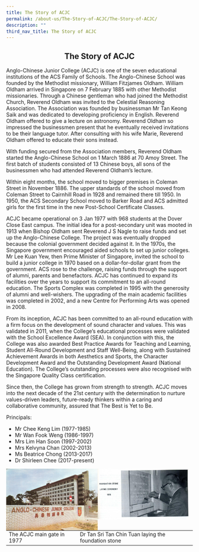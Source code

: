 ```yaml
---
title: The Story of ACJC
permalink: /about-us/The-Story-of-ACJC/The-Story-of-ACJC/
description: ""
third_nav_title: The Story of ACJC
---
```

## <center> The Story of ACJC </center>

Anglo-Chinese Junior College (ACJC) is one of the seven educational institutions of the ACS Family of Schools. The Anglo-Chinese School was founded by the Methodist missionary, William Fitzjames Oldham. William Oldham arrived in Singapore on 7 February 1885 with other Methodist missionaries. Through a Chinese gentleman who had joined the Methodist Church, Reverend Oldham was invited to the Celestial Reasoning Association. The Association was founded by businessman Mr Tan Keong Saik and was dedicated to developing proficiency in English. Reverend Oldham offered to give a lecture on astronomy. Reverend Oldham so impressed the businessmen present that he eventually received invitations to be their language tutor. After consulting with his wife Marie, Reverend Oldham offered to educate their sons instead.

  

With funding secured from the Association members, Reverend Oldham started the Anglo-Chinese School on 1 March 1886 at 70 Amoy Street. The first batch of students consisted of 13 Chinese boys, all sons of the businessmen who had attended Reverend Oldham’s lecture.

  

Within eight months, the school moved to bigger premises in Coleman Street in November 1886. The upper standards of the school moved from Coleman Street to Cairnhill Road in 1928 and remained there till 1950. In 1950, the ACS Secondary School moved to Barker Road and ACS admitted girls for the first time in the new Post-School Certificate Classes.

  

ACJC became operational on 3 Jan 1977 with 968 students at the Dover Close East campus. The initial idea for a post-secondary unit was mooted in 1913 when Bishop Oldham sent Reverend J S Nagle to raise funds and set up the Anglo-Chinese College. The project was eventually dropped because the colonial government decided against it. In the 1970s, the Singapore government encouraged aided schools to set up junior colleges. Mr Lee Kuan Yew, then Prime Minister of Singapore, invited the school to build a junior college in 1970 based on a dollar-for-dollar grant from the government. ACS rose to the challenge, raising funds through the support of alumni, parents and benefactors. ACJC has continued to expand its facilities over the years to support its commitment to an all-round education. The Sports Complex was completed in 1995 with the generosity of alumni and well-wishers. The upgrading of the main academic facilities was completed in 2002, and a new Centre for Performing Arts was opened in 2008.

From its inception, ACJC has been committed to an all-round education with a firm focus on the development of sound character and values. This was validated in 2011, when the College’s educational processes were validated with the School Excellence Award (SEA). In conjunction with this, the College was also awarded Best Practice Awards for Teaching and Learning, Student All-Round Development and Staff Well-Being, along with Sustained Achievement Awards in both Aesthetics and Sports, the Character Development Award and the Outstanding Development Award (National Education). The College’s outstanding processes were also recognised with the Singapore Quality Class certification.

  

Since then, the College has grown from strength to strength. ACJC moves into the next decade of the 21st century with the determination to nurture values-driven leaders, future-ready thinkers within a caring and collaborative community, assured that The Best is Yet to Be.


Principals:
*   Mr Chee Keng Lim (1977-1985)
*   Mr Wan Fook Weng (1986-1997)
*   Mrs Lim Han Soon (1997-2002)
*   Mrs Kelvyna Chan (2002-2013)
*   Ms Beatrice Chong (2013-2017)
*   Dr Shirleen Chee (2017-present)


<img src="/images/The%20ACJC%20main%20gate%20in%201977.jpeg" 
     style="width:49%;float:left">


<img src="/images/Dr%20Tan%20Sri%20Tan%20Chin%20Tuan%20laying%20the%20foundation%20stone.jpeg" 
     style="width:49%;float:left">
		 
|  |  |  |
| -------- | -------- | -------- |
| The ACJC main gate in 1977     |      | Dr Tan Sri Tan Chin Tuan laying the foundation stone     |